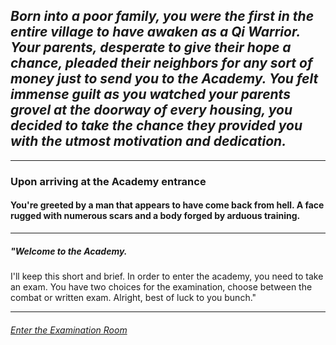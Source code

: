 ## _Born into a poor family, you were the first in the entire village to have awaken as a Qi Warrior. Your parents, desperate to give their hope a chance, pleaded their neighbors for any sort of money just to send you to the Academy. You felt immense guilt as you watched your parents grovel at the doorway of every housing, you decided to take the chance they provided you with the utmost motivation and dedication._

---
### **Upon arriving at the Academy entrance**
#### You're greeted by a man that appears to have come back from hell. A face rugged with numerous scars and a body forged by arduous training.

---
##### "Welcome to the Academy.  
I'll keep this short and brief. In order to enter the academy, you need to take an exam. You have two choices for the examination, choose between the combat or written exam. Alright, best of luck to you bunch."  

---
###### [Enter the Examination Room](exam.md)